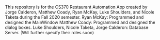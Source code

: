 This repository is for the CS370 Restaurant Automation App created by Jorge Calderon, Matthew Coady, Ryan McKay, Luke Shoulders, and Nicole Taketa during the Fall 2020 semester.
Ryan McKay: Programmed and designed the MainWindow
Matthew Coady: Programmed and designed the dialog boxes.
Luke Shoulders, Nicole Taketa, Jorge Calderon: Database Server. (Will further specify their roles soon)
